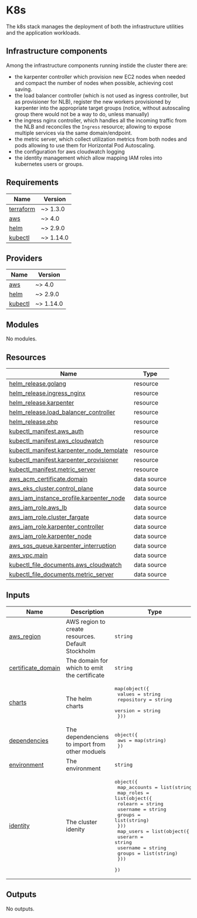 # K8s

The k8s stack manages the deployment of both the infrastructure utilities and
the application workloads.

## Infrastructure components

Among the infrastructure components running instide the cluster there are:

* the karpenter controller which provision new EC2 nodes when needed and compact
the number of nodes when possible, achieving cost saving.
* the load balancer controller (which is not used as ingress controller, but as
provisioner for NLB), register the new workers provisioned by karpenter into
the appropriate target groups (notice, without autoscaling group there would not
be a way to do, unless manually)
* the ingress nginx controller, which handles all the incoming traffic from the
NLB and reconciles the `Ingress` resource; allowing to expose multiple services
via the same domain/endpoint.
* the metric server, which collect utilization metrics from both nodes and pods
allowing to use them for Horizontal Pod Autoscaling.
* the configuration for aws cloudwatch logging
* the identity management which allow mapping IAM roles into kubernetes users
or groups.

<!-- BEGIN_TF_DOCS -->
## Requirements

| Name | Version |
|------|---------|
| <a name="requirement_terraform"></a> [terraform](#requirement\_terraform) | ~> 1.3.0 |
| <a name="requirement_aws"></a> [aws](#requirement\_aws) | ~> 4.0 |
| <a name="requirement_helm"></a> [helm](#requirement\_helm) | ~> 2.9.0 |
| <a name="requirement_kubectl"></a> [kubectl](#requirement\_kubectl) | ~> 1.14.0 |

## Providers

| Name | Version |
|------|---------|
| <a name="provider_aws"></a> [aws](#provider\_aws) | ~> 4.0 |
| <a name="provider_helm"></a> [helm](#provider\_helm) | ~> 2.9.0 |
| <a name="provider_kubectl"></a> [kubectl](#provider\_kubectl) | ~> 1.14.0 |

## Modules

No modules.

## Resources

| Name | Type |
|------|------|
| [helm_release.golang](https://registry.terraform.io/providers/hashicorp/helm/latest/docs/resources/release) | resource |
| [helm_release.ingress_nginx](https://registry.terraform.io/providers/hashicorp/helm/latest/docs/resources/release) | resource |
| [helm_release.karpenter](https://registry.terraform.io/providers/hashicorp/helm/latest/docs/resources/release) | resource |
| [helm_release.load_balancer_controller](https://registry.terraform.io/providers/hashicorp/helm/latest/docs/resources/release) | resource |
| [helm_release.php](https://registry.terraform.io/providers/hashicorp/helm/latest/docs/resources/release) | resource |
| [kubectl_manifest.aws_auth](https://registry.terraform.io/providers/gavinbunney/kubectl/latest/docs/resources/manifest) | resource |
| [kubectl_manifest.aws_cloudwatch](https://registry.terraform.io/providers/gavinbunney/kubectl/latest/docs/resources/manifest) | resource |
| [kubectl_manifest.karpenter_node_template](https://registry.terraform.io/providers/gavinbunney/kubectl/latest/docs/resources/manifest) | resource |
| [kubectl_manifest.karpenter_provisioner](https://registry.terraform.io/providers/gavinbunney/kubectl/latest/docs/resources/manifest) | resource |
| [kubectl_manifest.metric_server](https://registry.terraform.io/providers/gavinbunney/kubectl/latest/docs/resources/manifest) | resource |
| [aws_acm_certificate.domain](https://registry.terraform.io/providers/hashicorp/aws/latest/docs/data-sources/acm_certificate) | data source |
| [aws_eks_cluster.control_plane](https://registry.terraform.io/providers/hashicorp/aws/latest/docs/data-sources/eks_cluster) | data source |
| [aws_iam_instance_profile.karpenter_node](https://registry.terraform.io/providers/hashicorp/aws/latest/docs/data-sources/iam_instance_profile) | data source |
| [aws_iam_role.aws_lb](https://registry.terraform.io/providers/hashicorp/aws/latest/docs/data-sources/iam_role) | data source |
| [aws_iam_role.cluster_fargate](https://registry.terraform.io/providers/hashicorp/aws/latest/docs/data-sources/iam_role) | data source |
| [aws_iam_role.karpenter_controller](https://registry.terraform.io/providers/hashicorp/aws/latest/docs/data-sources/iam_role) | data source |
| [aws_iam_role.karpenter_node](https://registry.terraform.io/providers/hashicorp/aws/latest/docs/data-sources/iam_role) | data source |
| [aws_sqs_queue.karpenter_interruption](https://registry.terraform.io/providers/hashicorp/aws/latest/docs/data-sources/sqs_queue) | data source |
| [aws_vpc.main](https://registry.terraform.io/providers/hashicorp/aws/latest/docs/data-sources/vpc) | data source |
| [kubectl_file_documents.aws_cloudwatch](https://registry.terraform.io/providers/gavinbunney/kubectl/latest/docs/data-sources/file_documents) | data source |
| [kubectl_file_documents.metric_server](https://registry.terraform.io/providers/gavinbunney/kubectl/latest/docs/data-sources/file_documents) | data source |

## Inputs

| Name | Description | Type | Default | Required |
|------|-------------|------|---------|:--------:|
| <a name="input_aws_region"></a> [aws\_region](#input\_aws\_region) | AWS region to create resources. Default Stockholm | `string` | `"eu-north-1"` | no |
| <a name="input_certificate_domain"></a> [certificate\_domain](#input\_certificate\_domain) | The domain for which to emit the certificate | `string` | n/a | yes |
| <a name="input_charts"></a> [charts](#input\_charts) | The helm charts | <pre>map(object({<br>    values     = string<br>    repository = string<br>    version    = string<br>  }))</pre> | n/a | yes |
| <a name="input_dependencies"></a> [dependencies](#input\_dependencies) | The dependenciens to import from other moduels | <pre>object({<br>    aws = map(string)<br>  })</pre> | n/a | yes |
| <a name="input_environment"></a> [environment](#input\_environment) | The environment | `string` | `"test"` | no |
| <a name="input_identity"></a> [identity](#input\_identity) | The cluster idenity | <pre>object({<br>    map_accounts = list(string)<br>    map_roles = list(object({<br>      rolearn  = string<br>      username = string<br>      groups   = list(string)<br>    }))<br>    map_users = list(object({<br>      userarn  = string<br>      username = string<br>      groups   = list(string)<br>    }))<br>  })</pre> | <pre>{<br>  "map_accounts": [],<br>  "map_roles": [],<br>  "map_users": []<br>}</pre> | no |

## Outputs

No outputs.
<!-- END_TF_DOCS -->
